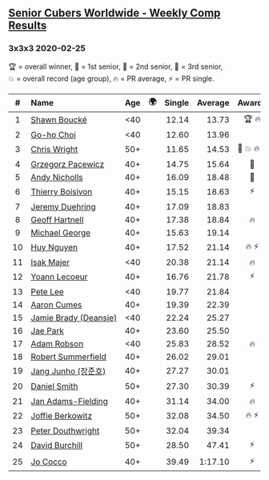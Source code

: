 <style>table {white-space: nowrap;}</style>
<link rel="stylesheet" type="text/css" href="/scw-comp/css/flags.css" />

## [Senior Cubers Worldwide - Weekly Comp Results](/scw-comp/results/)
### 3x3x3 2020-02-25

<span style="white-space: nowrap;">🏆 = overall winner</span>, <span style="white-space: nowrap;">🥇 = 1st senior</span>, <span style="white-space: nowrap;">🥈 = 2nd senior</span>, <span style="white-space: nowrap;">🥉 = 3rd senior</span>, <span style="white-space: nowrap;">💥 = overall record (age group)</span>, <span style="white-space: nowrap;">🔥 = PR average</span>, <span style="white-space: nowrap;">⚡ = PR single</span>.

| # | Name | Age | 🌍 | Single | Average | Awards | Solve 1 | Solve 2 | Solve 3 | Solve 4 | Solve 5 | Video |
| :--: | :-- | :--: | :--: | --: | --: | :--: | --: | --: | --: | --: | --: | :-- |
| 1 | [Shawn Boucké](../../persons/shawn_boucke/333.md) | <40 | <i class="flag flag-US" /> | 12.14 | 13.73 | 🏆 🔥 | 15.99 | 12.14 | 12.51 | DNF | 12.68 | [Desktop](https://www.facebook.com/events/196320811461109/permalink/197027598057097) / [Mobile](https://m.facebook.com/events/196320811461109?view=permalink&id=197027598057097) |
| 2 | [Go-ho Choi](../../persons/go_ho_choi/333.md) | <40 | <i class="flag flag-KR" /> | 12.60 | 13.96 |  | 13.92 | 15.19 | 12.78 | 12.60 | 19.16 | [Desktop](https://www.facebook.com/events/196320811461109/permalink/196456041447586) / [Mobile](https://m.facebook.com/events/196320811461109?view=permalink&id=196456041447586) |
| 3 | [Chris Wright](../../persons/chris_wright/333.md) | 50+ | <i class="flag flag-GB" /> | 11.65 | 14.53 | 🥇 💥 🔥 ⚡ | 14.55 | 18.24 | 14.22 | 11.65 | 14.82 | [Desktop](https://www.facebook.com/events/196320811461109/permalink/198268351266355) / [Mobile](https://m.facebook.com/events/196320811461109?view=permalink&id=198268351266355) |
| 4 | [Grzegorz Pacewicz](../../persons/grzegorz_pacewicz/333.md) | 40+ | <i class="flag flag-PL" /> | 14.75 | 15.64 | 🥈 | 14.75 | 18.67 | 15.68 | 16.32 | 14.92 | [Desktop](https://www.facebook.com/events/196320811461109/permalink/198168011276389) / [Mobile](https://m.facebook.com/events/196320811461109?view=permalink&id=198168011276389) |
| 5 | [Andy Nicholls](../../persons/andy_nicholls/333.md) | 40+ | <i class="flag flag-GB" /> | 16.09 | 18.48 | 🥉 | 18.55 | 18.75 | 16.09 | 20.79 | 18.14 | [Desktop](https://www.facebook.com/events/196320811461109/permalink/198304644596059) / [Mobile](https://m.facebook.com/events/196320811461109?view=permalink&id=198304644596059) |
| 6 | [Thierry Boisivon](../../persons/thierry_boisivon/333.md) | 40+ | <i class="flag flag-FR" /> | 15.15 | 18.63 | ⚡ | 20.08 | 16.97 | 20.13 | 18.84 | 15.15 | [Desktop](https://www.facebook.com/events/196320811461109/permalink/199381001155090) / [Mobile](https://m.facebook.com/events/196320811461109?view=permalink&id=199381001155090) |
| 7 | [Jeremy Duehring](../../persons/jeremy_duehring/333.md) | 40+ | <i class="flag flag-US" /> | 17.09 | 18.83 |  | 18.55 | 18.94 | 17.09 | 22.84 | 19.00 | [Desktop](https://www.facebook.com/events/196320811461109/permalink/197238734702650) / [Mobile](https://m.facebook.com/events/196320811461109?view=permalink&id=197238734702650) |
| 8 | [Geoff Hartnell](../../persons/geoff_hartnell/333.md) | 40+ | <i class="flag flag-GB" /> | 17.38 | 18.84 | 🔥 | 20.73 | 18.37 | 17.42 | 17.38 | 21.08 | [Desktop](https://www.facebook.com/events/196320811461109/permalink/199805584445965) / [Mobile](https://m.facebook.com/events/196320811461109?view=permalink&id=199805584445965) |
| 9 | [Michael George](../../persons/michael_george/333.md) | 40+ | <i class="flag flag-GB" /> | 15.63 | 19.14 |  | 18.32 | 22.15 | 20.98 | 15.63 | 18.13 | [Desktop](https://www.facebook.com/events/196320811461109/permalink/196449924781531) / [Mobile](https://m.facebook.com/events/196320811461109?view=permalink&id=196449924781531) |
| 10 | [Huy Nguyen](../../persons/huy_nguyen/333.md) | 40+ | <i class="flag flag-CA" /> | 17.52 | 21.14 | 🔥 ⚡ | 17.52 | 19.83 | 20.00 | 23.58 | DNF | [Desktop](https://www.facebook.com/events/196320811461109/permalink/196924671400723) / [Mobile](https://m.facebook.com/events/196320811461109?view=permalink&id=196924671400723) |
| 11 | [Isak Majer](../../persons/isak_majer/333.md) | <40 | <i class="flag flag-NL" /> | 20.38 | 21.14 | 🔥 | 20.62 | 25.85 | 21.22 | 20.38 | 21.58 | [Desktop](https://www.facebook.com/events/196320811461109/permalink/199996144426909) / [Mobile](https://m.facebook.com/events/196320811461109?view=permalink&id=199996144426909) |
| 12 | [Yoann Lecoeur](../../persons/yoann_lecoeur/333.md) | 40+ | <i class="flag flag-FR" /> | 16.76 | 21.78 | ⚡ | 16.76 | 21.12 | 21.76 | 23.07 | 22.47 | [Desktop](https://www.facebook.com/events/196320811461109/permalink/198828911210299) / [Mobile](https://m.facebook.com/events/196320811461109?view=permalink&id=198828911210299) |
| 13 | [Pete Lee](../../persons/pete_lee/333.md) | <40 | <i class="flag flag-GB" /> | 19.77 | 21.84 |  | 20.75 | 23.11 | 22.69 | 22.08 | 19.77 | [Desktop](https://www.facebook.com/events/196320811461109/permalink/198916887868168) / [Mobile](https://m.facebook.com/events/196320811461109?view=permalink&id=198916887868168) |
| 14 | [Aaron Cumes](../../persons/aaron_cumes/333.md) | 40+ | <i class="flag flag-GB" /> | 19.39 | 22.39 |  | 19.39 | 23.18 | 22.22 | 22.98 | 21.96 | [Desktop](https://www.facebook.com/events/196320811461109/permalink/198613821231808) / [Mobile](https://m.facebook.com/events/196320811461109?view=permalink&id=198613821231808) |
| 15 | [Jamie Brady (Deansie)](../../persons/jamie_brady/333.md) | <40 | <i class="flag flag-GB" /> | 22.24 | 25.27 |  | 24.68 | 32.06 | 22.24 | 26.52 | 24.61 | [Desktop](https://www.facebook.com/events/196320811461109/permalink/197575774668946) / [Mobile](https://m.facebook.com/events/196320811461109?view=permalink&id=197575774668946) |
| 16 | [Jae Park](../../persons/jae_park/333.md) | 40+ | <i class="flag flag-US" /> | 23.60 | 25.50 |  | 25.45 | 26.38 | 24.68 | 28.92 | 23.60 | [Desktop](https://www.facebook.com/events/196320811461109/permalink/196530664773457) / [Mobile](https://m.facebook.com/events/196320811461109?view=permalink&id=196530664773457) |
| 17 | [Adam Robson](../../persons/adam_robson/333.md) | <40 | <i class="flag flag-GB" /> | 25.83 | 28.52 | 🔥 | 25.83 | 28.38 | 29.49 | 27.69 | DNF | [Desktop](https://www.facebook.com/events/196320811461109/permalink/198125244613999) / [Mobile](https://m.facebook.com/events/196320811461109?view=permalink&id=198125244613999) |
| 18 | [Robert Summerfield](../../persons/robert_summerfield/333.md) | 40+ | <i class="flag flag-GB" /> | 26.02 | 29.01 |  | 28.12 | 32.54 | 26.37 | 37.00 | 26.02 | [Desktop](https://www.facebook.com/events/196320811461109/permalink/198759937883863) / [Mobile](https://m.facebook.com/events/196320811461109?view=permalink&id=198759937883863) |
| 19 | [Jang Junho (장준호)](../../persons/jang_junho/333.md) | 40+ | <i class="flag flag-KR" /> | 27.27 | 30.01 |  | 32.68 | 31.98 | 30.00 | 28.06 | 27.27 | [Desktop](https://www.facebook.com/events/196320811461109/permalink/198533781239812) / [Mobile](https://m.facebook.com/events/196320811461109?view=permalink&id=198533781239812) |
| 20 | [Daniel Smith](../../persons/daniel_smith/333.md) | 50+ | <i class="flag flag-US" /> | 27.30 | 30.39 | ⚡ | 31.55 | 28.29 | 31.32 | 34.99 | 27.30 | [Desktop](https://www.facebook.com/events/196320811461109/permalink/196773291415861) / [Mobile](https://m.facebook.com/events/196320811461109?view=permalink&id=196773291415861) |
| 21 | [Jan Adams-Fielding](../../persons/jan_adams_fielding/333.md) | 40+ | <i class="flag flag-GB" /> | 31.14 | 34.00 | 🔥 | 34.77 | 36.25 | 31.14 | 35.66 | 31.57 | [Desktop](https://www.facebook.com/events/196320811461109/permalink/198847211208469) / [Mobile](https://m.facebook.com/events/196320811461109?view=permalink&id=198847211208469) |
| 22 | [Joffie Berkowitz](../../persons/joffie_berkowitz/333.md) | 50+ | <i class="flag flag-ZA" /> | 32.08 | 34.50 | 🔥 ⚡ | 32.90 | 35.52 | 40.03 | 35.07 | 32.08 | [Desktop](https://www.facebook.com/events/196320811461109/permalink/199774551115735) / [Mobile](https://m.facebook.com/events/196320811461109?view=permalink&id=199774551115735) |
| 23 | [Peter Douthwright](../../persons/peter_douthwright/333.md) | 50+ | <i class="flag flag-CA" /> | 32.04 | 39.34 |  | 43.00 | 41.55 | 32.04 | 38.74 | 37.72 | [Desktop](https://www.facebook.com/events/196320811461109/permalink/197452828014574) / [Mobile](https://m.facebook.com/events/196320811461109?view=permalink&id=197452828014574) |
| 24 | [David Burchill](../../persons/david_burchill/333.md) | 50+ | <i class="flag flag-CA" /> | 28.50 | 47.41 | ⚡ | 51.10 | 38.22 | 28.50 | 1:02.78 | 52.90 | [Desktop](https://www.facebook.com/events/196320811461109/permalink/200026074423916) / [Mobile](https://m.facebook.com/events/196320811461109?view=permalink&id=200026074423916) |
| 25 | [Jo Cocco](../../persons/jo_cocco/333.md) | 40+ | <i class="flag flag-GB" /> | 39.49 | 1:17.10 | ⚡ | 55.58 | 57.00 | 39.49 | 1:58.73 | DNF | [Desktop](https://www.facebook.com/events/196320811461109/permalink/198113274615196) / [Mobile](https://m.facebook.com/events/196320811461109?view=permalink&id=198113274615196) |

<!-- Global site tag (gtag.js) - Google Analytics -->
<script async src="https://www.googletagmanager.com/gtag/js?id=UA-86348435-3"></script>
<script>window.dataLayer = window.dataLayer || []; function gtag() {dataLayer.push(arguments);} gtag('js', new Date()); gtag('config', 'UA-86348435-3');</script>
